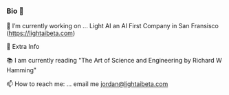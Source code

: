 ### Bio 💼

🔭 I’m currently working on ...
      Light AI an AI First Company in San Fransisco (https://lightaibeta.com)

📣 Extra Info
     

📚 I am currently reading "The Art of Science and Engineering by Richard W Hamming" 
      
📫 How to reach me: ...
  email me jordan@lightaibeta.com
<!--
**plowsjordan/plowsjordan** is a ✨ _special_ ✨ repository because its `README.md` (this file) appears on your GitHub profile.

Here are some ideas to get you started:

- 🔭 I’m currently working on ...
      Light AI an AI First Company in San Fransisco
- 🌱 I’m currently learning ...
- 👯 I’m looking to collaborate on ...
- 🤔 I’m looking for help with ...
- 💬 Ask me about ...
- 📫 How to reach me: ...
   if you want to learn more about Light AI email me jordan@lightaibeta.com
- 😄 Pronouns: ...
- ⚡ Fun fact: ...
-->
